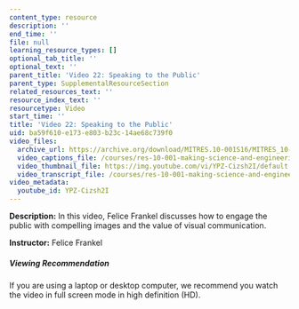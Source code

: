 ```yaml
---
content_type: resource
description: ''
end_time: ''
file: null
learning_resource_types: []
optional_tab_title: ''
optional_text: ''
parent_title: 'Video 22: Speaking to the Public'
parent_type: SupplementalResourceSection
related_resources_text: ''
resource_index_text: ''
resourcetype: Video
start_time: ''
title: 'Video 22: Speaking to the Public'
uid: ba59f610-e173-e803-b23c-14ae68c739f0
video_files:
  archive_url: https://archive.org/download/MITRES.10-001S16/MITRES_10-001S16_Track27_300k.mp4
  video_captions_file: /courses/res-10-001-making-science-and-engineering-pictures-a-practical-guide-to-presenting-your-work-spring-2016/6a6e8621c7325c448fc15688d366a0cd_YPZ-Cizsh2I.vtt
  video_thumbnail_file: https://img.youtube.com/vi/YPZ-Cizsh2I/default.jpg
  video_transcript_file: /courses/res-10-001-making-science-and-engineering-pictures-a-practical-guide-to-presenting-your-work-spring-2016/1e041c7450a1275c0735e1d913e14a82_YPZ-Cizsh2I.pdf
video_metadata:
  youtube_id: YPZ-Cizsh2I
---
```


**Description:** In this video, Felice Frankel discusses how to engage the public with compelling images and the value of visual communication.

**Instructor:** Felice Frankel

##### Viewing Recommendation

If you are using a laptop or desktop computer, we recommend you watch the video in full screen mode in high definition (HD).
